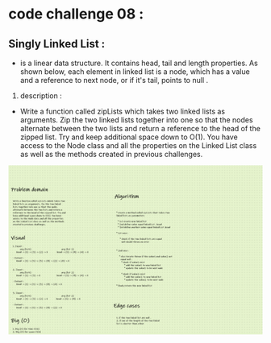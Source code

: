 # code challenge 08 : 

## Singly Linked List : 

* is a linear data structure. It contains head, tail and length properties. As shown below, each element in linked list is a node, which has a value and a reference to next node, or if it's tail, points to null .

1. description : 

* Write a function called zipLists which takes two linked lists as arguments. Zip the two linked lists together into one so that the nodes alternate between the two lists and return a reference to the head of the zipped list. Try and keep additional space down to O(1). You have access to the Node class and all the properties on the Linked List class as well as the methods created in previous challenges.





![image](cc8.png)

